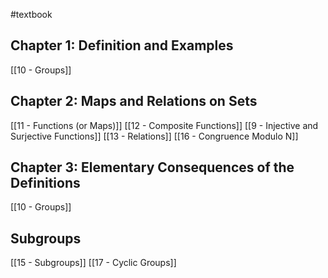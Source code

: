 #textbook
## Chapter 1: Definition and Examples
[[10 - Groups]]
## Chapter 2: Maps and Relations on Sets
[[11 - Functions (or Maps)]]
[[12 - Composite Functions]]
[[9 - Injective and Surjective Functions]]
[[13 - Relations]]
[[16 - Congruence Modulo N]] 
## Chapter 3: Elementary Consequences of the Definitions
[[10 - Groups]]
## Subgroups
[[15 - Subgroups]]
[[17 - Cyclic Groups]]
